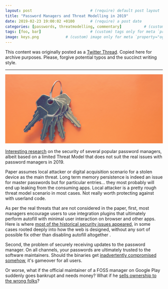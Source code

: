 ```yaml
---
layout: post                          # (require) default post layout
title: "Password Managers and Threat Modelling in 2019"                   # (require) a string title
date: 2019-02-23 19:00:02 +0100       # (require) a post date
categories: [passwords, threatmodelling, commentary]          # (custom) some categories, but makesure these categories already exists inside path of `category/`
tags: [foo, bar]                      # (custom) tags only for meta `property="article:tag"`
image: keys.png            # (custom) image only for meta `property="og:image"`, save your image # inside path of `static/img/_posts`
---
```


This content was originally posted as a [Twitter Thread](https://twitter.com/olemoudi/status/1097991256637145093). Copied here for archive purposes. Please, forgive potential typos and the succinct writing style.

---

![sim swapping](/static/img/keys.png)

[Interesting research](https://www.securityevaluators.com/casestudies/password-manager-hacking/) on the security of several popular password managers, albeit based on a limited Threat Model that does not suit the real issues with password managers in 2019.

Paper assumes local attacker or digital acquisition scenario for a stolen device as the main threat. Long term memory persistence is indeed an issue for master passwords but for particular entries... they most probably will end up leaking from the consuming apps. Local attacker is a pretty rough threat model scenario in most cases. Not really worth protecting against with userland code. 

As per the real threats that are not considered in the paper, first, most managers encourage users to use integration plugins that ultimately perform autofill with minimal user interaction on browser and other apps. Here is where [most of the historical security issues appeared](https://www.howtogeek.com/338209/you-should-turn-off-autofill-in-your-password-manager/), in some cases rooted deeply into how the web is designed, without any sort of possible fix other than disabling autofill altogether .

Second, the problem of securely receiving updates to the password manager. On all channels, your passwords are ultimately trusted to the software maintainers. Should the binaries get [inadvertently compromised somehow](https://www.symantec.com/connect/blogs/check-your-sources-trojanized-open-source-ssh-software-used-steal-information), it's gameover for all users.

Or worse, what if the official maintainer of a FOSS manager on Google Play suddenly goes bankrupt and needs money? What if he [sells ownership to the wrong folks](https://www.bleepingcomputer.com/news/security/-particle-chrome-extension-sold-to-new-dev-who-immediately-turns-it-into-adware/)?